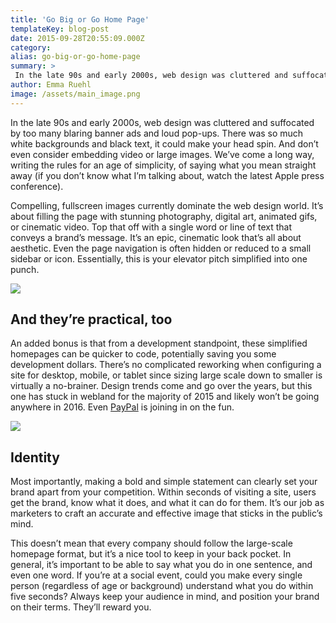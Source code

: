 ```yaml
---
title: 'Go Big or Go Home Page'
templateKey: blog-post
date: 2015-09-28T20:55:09.000Z
category: 
alias: go-big-or-go-home-page
summary: > 
 In the late 90s and early 2000s, web design was cluttered and suffocated by too many blaring banner ads and loud pop-ups. There was so much white backgrounds and black text, it could make your head spin. And don’t even consider embedding video or large images. We’ve come a long way, writing the rules for an age of simplicity, of saying what you mean straight away (if you don’t know what I’m talking about, watch the latest Apple press conference). Compelling, fullscreen images currently dominate the web design world. It’s about filling the page with stunning photography, digital art, animated gifs, or cinematic video. Top that off with a single word or line of text that conveys a brand’s message. It’s an epic, cinematic look that’s all about aesthetic. Even the page navigation is often hidden or reduced to a small sidebar or icon. Essentially, this is your elevator pitch simplified into one punch. 
author: Emma Ruehl
image: /assets/main_image.png
---
```


In the late 90s and early 2000s, web design was cluttered and suffocated by too many blaring banner ads and loud pop-ups. There was so much white backgrounds and black text, it could make your head spin. And don’t even consider embedding video or large images. We’ve come a long way, writing the rules for an age of simplicity, of saying what you mean straight away (if you don’t know what I’m talking about, watch the latest Apple press conference).

Compelling, fullscreen images currently dominate the web design world. It’s about filling the page with stunning photography, digital art, animated gifs, or cinematic video. Top that off with a single word or line of text that conveys a brand’s message. It’s an epic, cinematic look that’s all about aesthetic. Even the page navigation is often hidden or reduced to a small sidebar or icon. Essentially, this is your elevator pitch simplified into one punch. 

![](/sites/default/files/born.gif)

And they’re practical, too
--------------------------

An added bonus is that from a development standpoint, these simplified homepages can be quicker to code, potentially saving you some development dollars. There’s no complicated reworking when configuring a site for desktop, mobile, or tablet since sizing large scale down to smaller is virtually a no-brainer. Design trends come and go over the years, but this one has stuck in webland for the majority of 2015 and likely won’t be going anywhere in 2016. Even [PayPal](https://www.paypal.com/home) is joining in on the fun.

![](/sites/default/files/yourlocalstudio.gif)

Identity
--------

Most importantly, making a bold and simple statement can clearly set your brand apart from your competition. Within seconds of visiting a site, users get the brand, know what it does, and what it can do for them. It’s our job as marketers to craft an accurate and effective image that sticks in the public’s mind.

This doesn’t mean that every company should follow the large-scale homepage format, but it’s a nice tool to keep in your back pocket. In general, it’s important to be able to say what you do in one sentence, and even one word. If you’re at a social event, could you make every single person (regardless of age or background) understand what you do within five seconds? Always keep your audience in mind, and position your brand on their terms. They’ll reward you.